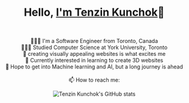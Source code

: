 <h1 align="center">Hello, <a href="https://github.com/tenzinkunchok25" 
  title="Profile">I'm Tenzin Kunchok</a>👋</h2>

<br>
<p align="center">
  👩🏻‍💻 I'm a Software Engineer from Toronto, Canada<br>
  👩🏻‍🎓 Studied Computer Science at York University, Toronto<br>
  🎨 creating visually appealing websites is what excites me<br>
  💭 Currently interested in learning to create 3D websites<br>
  🌷 Hope to get into Machine learning and AI, but a long journey is ahead<br>
  <br>
  📫 How to reach me:
</p>

<div align="center">
  <img src="https://github-readme-stats.vercel.app/api?username=tenzinkunchok25&theme=radical&hide_border=false&include_all_commits=true&count_private=true" alt="Tenzin Kunchok's GitHub stats"><br/>
</div>

